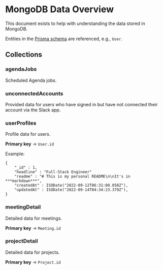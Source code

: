 # MongoDB Data Overview

This document exists to help with understanding the data stored in MongoDB.

Entities in the [Prisma schema](./prisma/schema.prisma) are referenced, e.g., `User`.

## Collections

### agendaJobs

Scheduled Agenda jobs.

### unconnectedAccounts

Provided data for users who have signed in but have not connected their account via the Slack app.

### userProfiles

Profile data for users.

**Primary key** -> `User.id`

Example:

```
{
    "_id" : 1,
    "headline" : "Full-Stack Engineer"
    "readme" : "# This is my personal README\n\nIt's in ***markdown***",
    "createdAt" : ISODate("2022-09-12T06:31:00.058Z"),
    "updatedAt" : ISODate("2022-09-14T04:34:23.379Z"),
}
```

### meetingDetail

Detailed data for meetings.

**Primary key** -> `Meeting.id`

### projectDetail

Detailed data for projects.

**Primary key** -> `Project.id`
